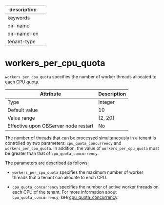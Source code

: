 | description ||
|---|---|
| keywords ||
| dir-name ||
| dir-name-en ||
| tenant-type ||

# workers_per_cpu_quota

`workers_per_cpu_quota` specifies the number of worker threads allocated to each CPU quota.


| **Attribute** | **Description** |
|-------------------------|-----------|
| Type | Integer |
| Default value | 10 |
| Value range | \[2, 20\] |
| Effective upon OBServer node restart | No |


The number of threads that can be processed simultaneously in a tenant is controlled by two parameters: `cpu_quota_concurrency` and `workers_per_cpu_quota`. In addition, the value of `workers_per_cpu_quota` must be greater than that of `cpu_quota_concurrency`.

The parameters are described as follows:

* `workers_per_cpu_quota` specifies the maximum number of worker threads that a tenant can allocate to each CPU.

* `cpu_quota_concurrency` specifies the number of active worker threads on each CPU of the tenant. For more information about `cpu_quota_concurrency`, see [cpu_quota_concurrency](../400.tenant-level-configuration-items/1800.cpu_quota_concurrency.md).





